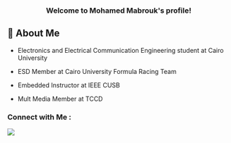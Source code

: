 
<h3 align="center">
  Welcome to Mohamed Mabrouk's profile!
 
## 🚀 About Me
- Electronics and Electrical Communication Engineering student at Cairo University 

- ESD Member at Cairo University Formula Racing Team 

- Embedded Instructor at IEEE CUSB 

- Mult Media Member at TCCD

### Connect with Me :

<a href="www.linkedin.com/in/mohamed-mabrouk-/" target="_blank"><img src="https://img.shields.io/badge/-Mohamed%20Mabrouk-0077B5?style=for-the-badge&logo=Linkedin&logoColor=white"/></a>
